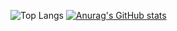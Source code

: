  ![Top Langs](https://github-readme-stats.vercel.app/api/top-langs/?username=takavfx&hide=javascript,css,scss,html,cmake&theme=vue-dark)
[![Anurag's GitHub stats](https://github-readme-stats.vercel.app/api?username=takavfx&line_height=40&theme=vue-dark)](https://github.com/anuraghazra/github-readme-stats)
